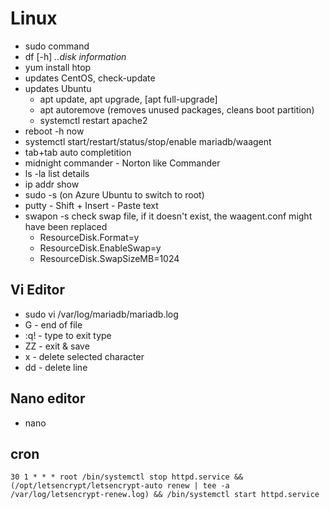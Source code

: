 # Linux
- sudo command
- df [-h] *..disk information*
- yum install htop
- updates CentOS, check-update
- updates Ubuntu
  - apt update, apt upgrade, [apt full-upgrade]
  - apt autoremove (removes unused packages, cleans boot partition)
  - systemctl restart apache2
- reboot -h now
- systemctl start/restart/status/stop/enable mariadb/waagent
- tab+tab auto completition
- midnight commander - Norton like Commander
- ls -la list details
- ip addr show
- sudo -s (on Azure Ubuntu to switch to root)
- putty - Shift + Insert - Paste text
- swapon -s check swap file, if it doesn't exist, the waagent.conf might have been replaced
  - ResourceDisk.Format=y
  - ResourceDisk.EnableSwap=y
  - ResourceDisk.SwapSizeMB=1024

## Vi Editor
 - sudo vi /var/log/mariadb/mariadb.log 
 - G - end of file
 - :q! - type to exit type
 - ZZ - exit & save
 - x - delete selected character
 - dd - delete line
 
 ## Nano editor
 - nano
 
## cron
```30 1 * * * root /bin/systemctl stop httpd.service && (/opt/letsencrypt/letsencrypt-auto renew | tee -a /var/log/letsencrypt-renew.log) && /bin/systemctl start httpd.service```
